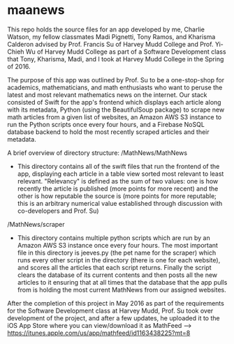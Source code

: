 # maanews

This repo holds the source files for an app developed by me, Charlie Watson, my fellow classmates Madi Pignetti, Tony Ramos, and Kharisma Calderon advised by Prof. Francis Su of Harvey Mudd College and Prof. Yi-Chieh Wu of Harvey Mudd College as part of a Software Development class that Tony, Kharisma, Madi, and I took at Harvey Mudd College in the Spring of 2016.

The purpose of this app was outlined by Prof. Su to be a one-stop-shop for academics, mathematicians, and math enthusiasts who want to peruse the latest and most relevant mathematics news on the internet. Our stack consisted of Swift for the app's frontend which displays each article along with its metadata, Python (using the BeautifulSoup package) to scrape new math articles from a given list of websites, an Amazon AWS S3 instance to run the Python scripts once every four hours, and a Firebase NoSQL database backend to hold the most recently scraped articles and their metadata.

A brief overview of directory structure:
/MathNews/MathNews
- This directory contains all of the swift files that run the frontend of the app, displaying each article in a table view sorted most relevant to least relevant. "Relevancy" is defined as the sum of two values: one is how recently the article is published (more points for more recent) and the other is how reputable the source is (more points for more reputable; this is an arbitrary numerical value established through discussion with co-developers and Prof. Su)

/MathNews/scraper
- This directory contains multiple python scripts which are run by an Amazon AWS S3 instance once every four hours. The most important file in this directory is jeeves.py (the pet name for the scraper) which runs every other script in the directory (there is one for each website), and scores all the articles that each script returns. Finally the script clears the database of its current contents and then posts all the new articles to it ensuring that at all times that the database that the app pulls from is holding the most current MathNews from our assigned websites.

After the completion of this project in May 2016 as part of the requirements for the Software Development class at Harvey Mudd, Prof. Su took over development of the project, and after a few updates, he uploaded it to the iOS App Store where you can view/download it as MathFeed --> https://itunes.apple.com/us/app/mathfeed/id1163438225?mt=8
